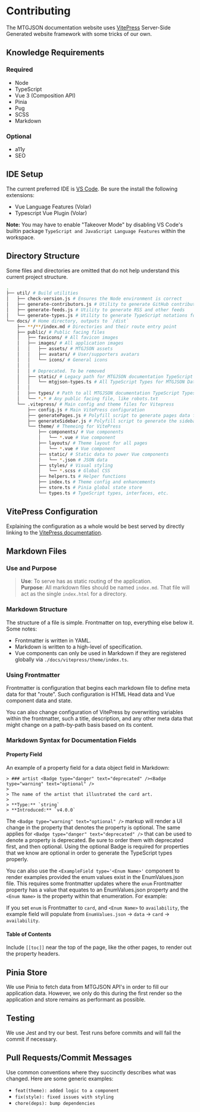 # Contributing

The MTGJSON documentation website uses [VitePress](https://vitepress.vuejs.org/) Server-Side Generated website framework with some tricks of our own.

## Knowledge Requirements

### Required

- Node
- TypeScript
- Vue 3 (Composition API)
- Pinia
- Pug
- SCSS
- Markdown

### Optional

- a11y
- SEO

## IDE Setup

The current preferred IDE is [VS Code](https://code.visualstudio.com/). Be sure the install the following extensions:

- Vue Language Features (Volar)
- Typescript Vue Plugin (Volar)

**Note:** You may have to enable "Takeover Mode" by disabling VS Code's builtin package `TypeScript and JavaScript Language Features` within the workspace.

## Directory Structure

Some files and directories are omitted that do not help understand this current project structure.

```sh
.
├── util/ # Build utilities
│   ├── check-version.js # Ensures the Node environment is correct
│   ├── generate-contributors.js # Utility to generate GitHub contributors JSON
│   ├── generate-feeds.js # Utility to generate RSS and other feeds
│   └── generate-types.js # Utility to generate TypeScript notations for documentation
└── docs/ # Home directory, outputs to `/dist`
    ├── **/**/index.md # Directories and their route entry point
    ├── public/ # Public facing files
    │   ├── favicons/ # All favicon images
    │   ├── images/ # All application images
    │   │   ├── assets/ # MTGJSON assets
    │   │   ├── avatars/ # User/supporters avatars
    │   │   └── icons/ # General icons
    │   │
    │   │ # Deprecated. To be removed
    │   ├── static/ # Legacy path for MTGJSON documentation TypeScript Types
    │   │   └── mtgjson-types.ts # All TypeScript Types for MTGJSON Data Models
    │   │
    │   ├── types/ # Path to all MTGJSON documentation TypeScript Types
    │   └── *.* # Any public facing file, like robots.txt
    └── .vitepress/ # Main config and theme files for Vitepress
        ├── config.js # Main VitePress configuration
        ├── generatePages.js # Polyfill script to generate pages data for search
        ├── generateSidebar.js # Polyfill script to generate the sidebar heirarchy
        └── theme/ # Themeing for VitePress
            ├── components/ # Vue components
            │   └── *.vue # Vue component
            ├── layouts/ # Theme layout for all pages
            │   └── *.vue # Vue component
            ├── static/ # Static data to power Vue components
            │   └── *.json # JSON data
            ├── styles/ # Visual styling
            │   └── *.scss # Global CSS
            ├── helpers.ts # Helper functions
            ├── index.ts # Theme config and enhancements
            ├── store.ts # Pinia global state store
            └── types.ts # TypeScript types, interfaces, etc.
```

## VitePress Configuration

Explaining the configuration as a whole would be best served by directly linking to the [VitePress documentation](https://vitepress.dev/reference/site-config).

## Markdown Files

### Use and Purpose

> **Use**: To serve has as static routing of the application.  
> **Purpose**: All markdown files should be named `index.md`. That file will act as the single `index.html` for a directory.

### Markdown Structure

The structure of a file is simple. Frontmatter on top, everything else below it. Some notes:

- Frontmatter is written in YAML.
- Markdown is written to a high-level of specification.
- Vue components can only be used in Markdown if they are registered globally via `./docs/vitepress/theme/index.ts`.

### Using Frontmatter

Frontmatter is configuration that begins each markdown file to define meta data for that "route". Such configuration is HTML Head data and Vue component data and state.

You can also change configuration of VitePress by overwriting variables within the frontmatter, such a title, description, and any other meta data that might change on a path-by-path basis based on its content.

### Markdown Syntax for Documentation Fields

#### Property Field

An example of a property field for a data object field in Markdown:

```
> ### artist <Badge type="danger" text="deprecated" /><Badge type="warning" text="optional" />
>
> The name of the artist that illustrated the card art.  
>
> **Type:** `string`
> **Introduced:** `v4.0.0`
```

The `<Badge type="warning" text="optional" />` markup will render a UI change in the property that denotes the property is optional. The same applies for `<Badge type="danger" text="deprecated" />` that can be used to denote a property is deprecated. Be sure to order them with deprecated first, and then optional. Using the optional Badge is required for properties that we know are optional in order to generate the TypeScript types properly.

You can also use the `<ExampleField type='<Enum Name>'` component to render examples provided the enum values exist in the EnumValues.json file. This requires some frontmatter updates where the `enum` Frontmatter property has a value that equates to an EnumValues.json property and the `<Enum Name>` is the property within that enumeration. For example:

If you set `enum` is Frontmatter to `card`, and `<Enum Name>` to `availability`, the example field will populate from `EnumValues.json` -> `data` -> `card` -> `availability`.

#### Table of Contents

Include `[[toc]]` near the top of the page, like the other pages, to render out the property headers.

## Pinia Store

We use Pinia to fetch data from MTGJSON API's in order to fill our application data. However, we only do this during the first render so the application and store remains as performant as possible.

## Testing

We use Jest and try our best. Test runs before commits and will fail the commit if necessary.

## Pull Requests/Commit Messages

Use common conventions where they succinctly describes what was changed. Here are some generic examples:

- `feat(theme): added logic to a component`
- `fix(style): fixed issues with styling`
- `chore(deps): bump dependencies`
